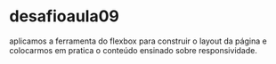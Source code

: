 # desafioaula09
aplicamos a ferramenta do flexbox para construir o layout da página e colocarmos em pratica o conteúdo ensinado sobre responsividade.
